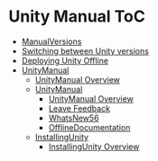 Unity Manual ToC
================
 - [ManualVersions](ManualVersions.md)
 - [Switching between Unity versions](SwitchingDocumentationVersions.md)
 - [Deploying Unity Offline](DeployingUnityOffline.md)
 - [UnityManual]()
	 - [UnityManual Overview](UnityManual.md)
	 - [UnityManual]()
		 - [UnityManual Overview](UnityManual_1.md)
		 - [Leave Feedback](LeaveFeedback.md)
		 - [WhatsNew56](WhatsNew56.md)
		 - [OfflineDocumentation](OfflineDocumentation.md)
	 - [InstallingUnity]()
		 - [InstallingUnity Overview](InstallingUnity.md)

